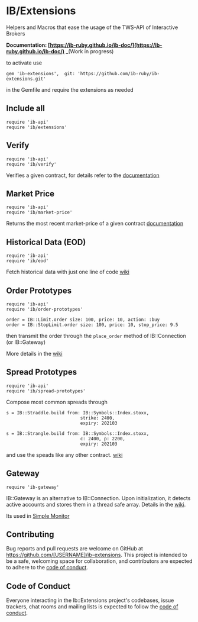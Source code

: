 # IB/Extensions

Helpers and Macros that ease the usage of the TWS-API of Interactive Brokers

__Documentation: [https://ib-ruby.github.io/ib-doc/](https://ib-ruby.github.io/ib-doc/)__   _(Work in progress)

to activate use
```
gem 'ib-extensions',  git: 'https://github.com/ib-ruby/ib-extensions.git'
```
in the Gemfile and require the extensions as needed

## Include all
```
require 'ib-api'
require 'ib/extensions'
```

## Verify
```
require 'ib-api'
require 'ib/verify'
```
Verifies a given contract, for details refer to the [documentation](https://ib-ruby.github.io/ib-doc/Verify_contracts.html )

## Market Price
```
require 'ib-api'
require 'ib/market-price'
```
Returns the most recent market-price of a given contract  [documentation](https://ib-ruby.github.io/ib-doc/market_price.html)

## Historical Data (EOD)
```
require 'ib-api'
require 'ib/eod'
```
Fetch historical data with just one line of code [wiki](https://github.com/ib-ruby/ib-ruby/wiki/Historical-Data)

## Order Prototypes
```
require 'ib-api'
require 'ib/order-prototypes'

order = IB::Limit.order size: 100, price: 10, action: :buy
order = IB::StopLimit.order size: 100, price: 10, stop_price: 9.5
```

then transmit the order through  the `place_order` method of IB::Connection (or IB::Gateway)

More details in the [wiki](https://github.com/ib-ruby/ib-ruby/wiki/Order-Prototypes)


## Spread Prototypes

```
require 'ib-api'
require 'ib/spread-prototypes'
```

Compose most common spreads through

```
s = IB::Straddle.build from: IB::Symbols::Index.stoxx, 
                            strike: 2400, 
                            expiry: 202103 
                            
s = IB::Strangle.build from: IB::Symbols::Index.stoxx, 
                            c: 2400, p: 2200, 
                            expiry: 202103 

```
and use the speads like any other contract. [wiki](https://github.com/ib-ruby/ib-ruby/wiki/Strangles,-Straddles-%26-Co)

## Gateway 
```
require 'ib-gateway'
```
IB::Gateway is an alternative to IB::Connection. Upon initialization, it detects active accounts and stores them in a thread safe array. 
Details in the [wiki](https://github.com/ib-ruby/ib-ruby/wiki/Gateway).

Its used in [Simple Monitor](https://github.com/ib-ruby/simple-monitor)





## Contributing

Bug reports and pull requests are welcome on GitHub at https://github.com/[USERNAME]/ib-extensions. This project is intended to be a safe, welcoming space for collaboration, and contributors are expected to adhere to the [code of conduct](https://github.com/[USERNAME]/ib-extensions/blob/master/CODE_OF_CONDUCT.md).


## Code of Conduct

Everyone interacting in the Ib::Extensions project's codebases, issue trackers, chat rooms and mailing lists is expected to follow the [code of conduct](https://github.com/[USERNAME]/ib-extensions/blob/master/CODE_OF_CONDUCT.md).
